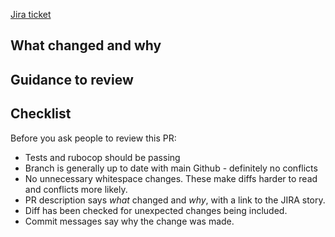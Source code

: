 [Jira ticket](https://dsdmoj.atlassian.net/browse/EL-XXX)

## What changed and why

<!-- fill this in -->

## Guidance to review

<!-- anything useful to let the reviewer know? -->

## Checklist

Before you ask people to review this PR:

- Tests and rubocop should be passing
- Branch is generally up to date with main Github - definitely no conflicts
- No unnecessary whitespace changes. These make diffs harder to read and conflicts more likely.
- PR description says *what* changed and *why*, with a link to the JIRA story.
- Diff has been checked for unexpected changes being included.
- Commit messages say why the change was made.
